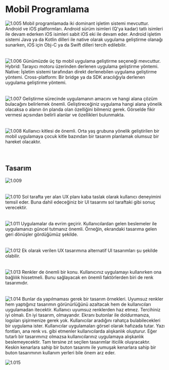 # Mobil Programlama

![1.005](https://raw.githubusercontent.com/Kodluyoruz/taskforce/main/react-native/mobil_programlama/figures/1.005.jpeg)
Mobil programlamada iki dominant işletim sistemi mevcuttur. Android ve iOS platformları.
Android sürüm isimleri (Q'ya kadar) tatlı isimleri ile devam ederken iOS isimleri sabit iOS eki ile devam eder.
Android işletim sistemi Java ya da Kotlin dilleri ile native olarak uygulama geliştirme olanağı sunarken, iOS için Obj-C ya da Swift dilleri tercih edilebilir.
<br/>
<br/>
<br/>
![1.006](https://raw.githubusercontent.com/Kodluyoruz/taskforce/main/react-native/mobil_programlama/figures/1.006.jpeg)
Günümüzde üç tip mobil uygulama geliştirme seçeneği mevcuttur.
Hybrid: Tarayıcı motoru üzerinden derlenen uygulama geliştirme yöntemi.
Native: İşletim sistemi tarafından direkt derlenebilen uygulama geliştirme yöntemi.
Cross-platform: Bir bridge ya da SDK aracılığıyla derlenen uygulama geliştirme yöntemi.
<br/>
<br/>
<br/>
![1.007](https://github.com/Kodluyoruz/taskforce/blob/main/react-native/mobil_programlama/figures/1.007.jpeg)
Geliştirme sürecinde uygulamanın amacını ve hangi alana çözüm bulacağını belirlemek önemli. Geliştireceğiniz uygulama hangi alana yönelik olacaksa o alanın ön planda olan özelliğini bilmeniz gerek.
Görselde fikir vermesi açısından belirli alanlar ve özellikleri bulunmakta.
<br/>
<br/>
<br/>
![1.008](https://github.com/Kodluyoruz/taskforce/blob/main/react-native/mobil_programlama/figures/1.008.jpeg)
Kullanıcı kitlesi de önemli. Orta yaş grubuna yönelik geliştirilen bir mobil uygulamaya çocuk kitle bazından bir tasarım planlamak olumsuz bir hareket olacaktır.
<br/>
<br/>
<br/>
## Tasarım

![1.009](https://github.com/Kodluyoruz/taskforce/blob/main/react-native/mobil_programlama/figures/1.009.jpeg)
<br/>
<br/>
<br/>
![1.010](https://github.com/Kodluyoruz/taskforce/blob/main/react-native/mobil_programlama/figures/1.010.jpeg)
Sol tarafta yer alan UX planı kaba taslak olarak kullanıcı deneyimini temsil eder. Buna dahil edeceğiniz bir UI tasarımı sol taraftaki gibi sonuç verecektir.
<br/>
<br/>
<br/>
![1.011](https://github.com/Kodluyoruz/taskforce/blob/main/react-native/mobil_programlama/figures/1.011.jpeg)
Uygulamalar da evrim geçirir. Kullanıcılardan gelen beslemeler ile uygulamanızı güncel tutmanız önemli. Örneğin, ekrandaki tasarıma gelen geri dönüşler gördüğümüz şekilde.
<br/>
<br/>
<br/>
![1.012](https://github.com/Kodluyoruz/taskforce/blob/main/react-native/mobil_programlama/figures/1.012.jpeg)
Ek olarak verilen UX tasarımına alternatif UI tasarımları şu şekilde olabilir.
<br/>
<br/>
<br/>
![1.013](https://github.com/Kodluyoruz/taskforce/blob/main/react-native/mobil_programlama/figures/1.013.jpeg)
Renkler de önemli bir konu. Kullanıcınız uygulamayı kullanırken ona bağlılık hissetmeli. Bunu sağlayacak en önemli faktörlerden biri de renk tasarımıdır.
<br/>
<br/>
<br/>
![1.014](https://github.com/Kodluyoruz/taskforce/blob/main/react-native/mobil_programlama/figures/1.014.jpeg)
Bunlar da yapılmaması gerek bir tasarım örnekleri.
Uyumsuz renkler hem yaptığınız tasarımın görünürlüğünü azaltacak hem de kullanıcıları uygulamadan itecektir. Kullanıcı uyumsuz renklerden haz etmez. Tercihiniz iyi olmalı.
En iyi tasarım, olmayandır. Ekranı butonlar ile doldurmanıza, logoları şişirmenize gerek yok. Kullanıcılar aradığını rahatça bulabilecekleri bir uygulama ister.
Kullanıcılar uygulamaları görsel olarak hafızada tutar. Yazı fontları, ana renk vs. gibi etmenler kullanıcılarda alışkanlık oluşturur. Eğer tutarlı bir tasarımınız olmazsa kullanıcılarınız uygulamaya alışkanlık beslemeyecektir. Tam tersine zıt seçilen tasarımlar iticilik oluşracaktır. Keskin kenarlara sahip bir buton tasarımı ile yumuşak kenarlara sahip bir buton tasarımının kullanım yerleri bile önem arz eder.

![1.015](https://github.com/Kodluyoruz/taskforce/blob/main/react-native/mobil_programlama/figures/1.015.jpeg)
